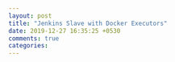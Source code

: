 ```yaml
---
layout: post
title: "Jenkins Slave with Docker Executors"
date: 2019-12-27 16:35:25 +0530
comments: true
categories: 
---
```


